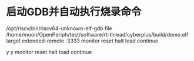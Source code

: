 # 启动GDB并自动执行烧录命令
/opt/riscv/bin/riscv64-unknown-elf-gdb
file /home/moon/OpenPeriph/test/software/rt-thread/cyberplus/build/demo.elf
target extended-remote :3333
monitor reset halt
load
continue


y
y
monitor reset halt
load
continue
